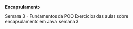 **Encapsulamento**

 Semana 3 - Fundamentos da POO
 Exercícios das aulas sobre encapsulamento em Java, semana 3
